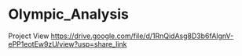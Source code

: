 # Olympic_Analysis
Project View
https://drive.google.com/file/d/1RnQidAsg8D3b6fAlgnV-ePP1eotEw9zU/view?usp=share_link
